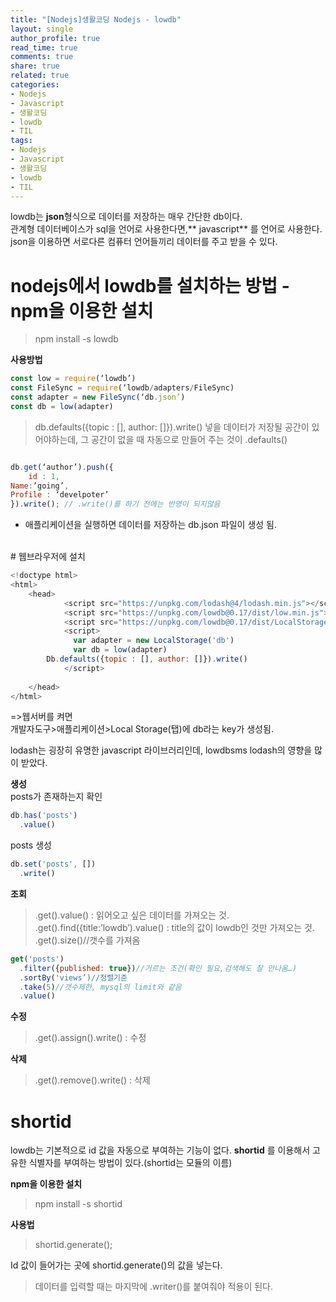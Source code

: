 ```yaml
---
title: "[Nodejs]생활코딩 Nodejs - lowdb"
layout: single
author_profile: true
read_time: true
comments: true
share: true
related: true
categories:
- Nodejs
- Javascript
- 생활코딩
- lowdb
- TIL
tags:
- Nodejs
- Javascript
- 생활코딩
- lowdb
- TIL
---
```


lowdb는 **json**형식으로 데이터를 저장하는 매우 간단한 db이다.  
관계형 데이터베이스가 sql을 언어로 사용한다면,** javascript** 를 언어로 사용한다.  
json을 이용하면 서로다른 컴퓨터 언어들끼리 데이터를 주고 받을 수 있다.  
  
# nodejs에서 lowdb를 설치하는 방법 -npm을 이용한 설치  
  
> npm install -s lowdb

**사용방법**  

```javascript
const low = require(‘lowdb’)
const FileSync = require(‘lowdb/adapters/FileSync)
const adapter = new FileSync(‘db.json’)
const db = low(adapter)
```

> db.defaults({topic : [], author: []}).write() 
 넣을 데이터가 저장될 공간이 있어야하는데, 그 공간이 없을 때
자동으로 만들어 주는 것이 .defaults()

```javascript

db.get(‘author’).push({
	id : 1,
Name:’going’,
Profile : ‘develpoter’
}).write(); // .write()를 하기 전에는 반영이 되지않음

```

* 애플리케이션을 실행하면 데이터를 저장하는 db.json 파일이 생성 됨.

<br/>
# 웹브라우저에 설치

```javascript
<!doctype html>
<html>
    <head>
            <script src="https://unpkg.com/lodash@4/lodash.min.js"></script>
            <script src="https://unpkg.com/lowdb@0.17/dist/low.min.js"></script>
            <script src="https://unpkg.com/lowdb@0.17/dist/LocalStorage.min.js"></script>
            <script>
              var adapter = new LocalStorage('db')
              var db = low(adapter)
		Db.defaults({topic : [], author: []}).write()
            </script>
             
    </head>
</html>

```
=>웹서버를 켜면  
개발자도구>애플리케이션>Local Storage(탭)에 db라는 key가 생성됨.  

  
lodash는 굉장히 유명한 javascript 라이브러리인데, lowdbsms lodash의 영향을 많이 받았다.  

  
**생성**  
posts가 존재하는지 확인  
```javascript
db.has('posts')
  .value()
```

posts 생성
```javascript
db.set('posts', [])
  .write()
```


  
**조회**
> .get().value() : 읽어오고 싶은 데이터를 가져오는 것.
> .get().find({title:’lowdb’).value() : title의 값이 lowdb인 것만 가져오는 것.
> .get().size()//갯수를 가져옴

```javascript
get('posts')
  .filter({published: true})//거르는 조건(확인 필요,검색해도 잘 안나옴…)
  .sortBy('views’)//정렬기준
  .take(5)//갯수제한, mysql의 limit와 같음
  .value()
```


**수정**  
> .get().assign().write() : 수정

**삭제**  
> .get().remove().write() : 삭제

# shortid
lowdb는 기본적으로 id 값을 자동으로 부여하는 기능이 없다.
**shortid** 를 이용해서 고유한 식별자를 부여하는 방법이 있다.(shortid는 모듈의 이름)
  
**npm을 이용한 설치**
> npm install -s shortid
  
**사용법**  
>  shortid.generate();

Id 값이 들어가는 곳에 shortid.generate()의 값을 넣는다.

> 데이터를 입력할 때는 마지막에 .writer()를 붙여줘야 적용이 된다.